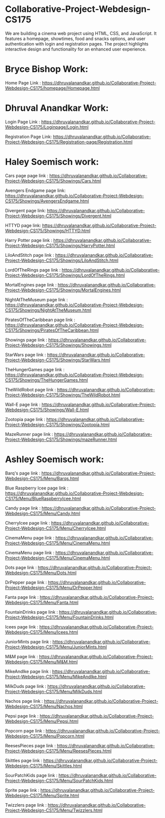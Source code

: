 # Collaborative-Project-Webdesign-CS175
 We are building a cinema web project using HTML, CSS, and JavaScript. It features a homepage, showtimes, food and snacks options, and user authentication with login and registration pages. The project highlights interactive design and functionality for an enhanced user experience.
 
# Bryce Bishop Work:
Home Page Link : https://dhruvalanandkar.github.io/Collaborative-Project-Webdesign-CS175/homepage/Homepage.html

# Dhruval Anandkar Work: 
Login Page Link : https://dhruvalanandkar.github.io/Collaborative-Project-Webdesign-CS175/Loginpage/Login.html

Registration Page Link: https://dhruvalanandkar.github.io/Collaborative-Project-Webdesign-CS175/Registration-page/Registration.html


# Haley Soemisch work:
 Cars page page link : https://dhruvalanandkar.github.io/Collaborative-Project-Webdesign-CS175/Showings/Cars.html
 
 Avengers Endgame page link: https://dhruvalanandkar.github.io/Collaborative-Project-Webdesign-CS175/Showings/AvengersEndgame.html
 
 Divergent page link: https://dhruvalanandkar.github.io/Collaborative-Project-Webdesign-CS175/Showings/Divergent.html
 
 HTTYD page link: https://dhruvalanandkar.github.io/Collaborative-Project-Webdesign-CS175/Showings/HTTYD.html
 
 Harry Potter page link : https://dhruvalanandkar.github.io/Collaborative-Project-Webdesign-CS175/Showings/HarryPotter.html
 
 LiloAndStitch page link : https://dhruvalanandkar.github.io/Collaborative-Project-Webdesign-CS175/Showings/LiloAndStitch.html
 
 LordOfTheRings page link : https://dhruvalanandkar.github.io/Collaborative-Project-Webdesign-CS175/Showings/LordOfTheRings.html
 
 MortalEngines page link : https://dhruvalanandkar.github.io/Collaborative-Project-Webdesign-CS175/Showings/MortalEngines.html
 
 NightAtTheMuseum page link : https://dhruvalanandkar.github.io/Collaborative-Project-Webdesign-CS175/Showings/NightAtTheMuseum.html
 
 PiratesOfTheCaribbean page link : https://dhruvalanandkar.github.io/Collaborative-Project-Webdesign-CS175/Showings/PiratesOfTheCaribbean.html
 
 Showings page link : https://dhruvalanandkar.github.io/Collaborative-Project-Webdesign-CS175/Showings/Showings.html
 
 StarWars page link : https://dhruvalanandkar.github.io/Collaborative-Project-Webdesign-CS175/Showings/StarWars.html
 
 TheHungerGames page link : https://dhruvalanandkar.github.io/Collaborative-Project-Webdesign-CS175/Showings/TheHungerGames.html
 
 TheWildRobot page link : https://dhruvalanandkar.github.io/Collaborative-Project-Webdesign-CS175/Showings/TheWildRobot.html
 
 Wall-E page link : https://dhruvalanandkar.github.io/Collaborative-Project-Webdesign-CS175/Showings/Wall-E.html
 
 Zootopia page link : https://dhruvalanandkar.github.io/Collaborative-Project-Webdesign-CS175/Showings/Zootopia.html
 
 MazeRunner page link : https://dhruvalanandkar.github.io/Collaborative-Project-Webdesign-CS175/Showings/mazeRunner.html

# Ashley Soemisch work:
Barq's page link : https://dhruvalanandkar.github.io/Collaborative-Project-Webdesign-CS175/Menu/Barqs.html

Blue Raspberry Icee page link : https://dhruvalanandkar.github.io/Collaborative-Project-Webdesign-CS175/Menu/BlueRaspberryIcee.html

Candy page link : https://dhruvalanandkar.github.io/Collaborative-Project-Webdesign-CS175/Menu/Candy.html

CherryIcee page link : https://dhruvalanandkar.github.io/Collaborative-Project-Webdesign-CS175/Menu/CherryIcee.html

CinemaMenu page link : https://dhruvalanandkar.github.io/Collaborative-Project-Webdesign-CS175/Menu/CinemaMenu.html

CinemaMenu page link : https://dhruvalanandkar.github.io/Collaborative-Project-Webdesign-CS175/Menu/CinemaMenu.html

Dots page link : https://dhruvalanandkar.github.io/Collaborative-Project-Webdesign-CS175/Menu/Dots.html

DrPepper  page link  : https://dhruvalanandkar.github.io/Collaborative-Project-Webdesign-CS175/Menu/DrPepper.html

Fanta  page link  : https://dhruvalanandkar.github.io/Collaborative-Project-Webdesign-CS175/Menu/Fanta.html

FountainDrinks  page link  : https://dhruvalanandkar.github.io/Collaborative-Project-Webdesign-CS175/Menu/FountainDrinks.html

Icees page link : https://dhruvalanandkar.github.io/Collaborative-Project-Webdesign-CS175/Menu/Icees.html

JuniorMints  page link  : https://dhruvalanandkar.github.io/Collaborative-Project-Webdesign-CS175/Menu/JuniorMints.html

M&M page link  : https://dhruvalanandkar.github.io/Collaborative-Project-Webdesign-CS175/Menu/M&M.html

MikeAndIke page link  : https://dhruvalanandkar.github.io/Collaborative-Project-Webdesign-CS175/Menu/MikeAndIke.html

MilkDuds page link : https://dhruvalanandkar.github.io/Collaborative-Project-Webdesign-CS175/Menu/MilkDuds.html

Nachos page link  : https://dhruvalanandkar.github.io/Collaborative-Project-Webdesign-CS175/Menu/Nachos.html

Pepsi page link : https://dhruvalanandkar.github.io/Collaborative-Project-Webdesign-CS175/Menu/Pepsi.html

Popcorn page link : https://dhruvalanandkar.github.io/Collaborative-Project-Webdesign-CS175/Menu/Popcorn.html

ReesesPieces page link : https://dhruvalanandkar.github.io/Collaborative-Project-Webdesign-CS175/Menu/ReesesPieces.html

Skittles page link : https://dhruvalanandkar.github.io/Collaborative-Project-Webdesign-CS175/Menu/Skittles.html

SourPatchKids page link : https://dhruvalanandkar.github.io/Collaborative-Project-Webdesign-CS175/Menu/SourPatchKids.html

Sprite page link : https://dhruvalanandkar.github.io/Collaborative-Project-Webdesign-CS175/Menu/Sprite.html

Twizzlers page link : https://dhruvalanandkar.github.io/Collaborative-Project-Webdesign-CS175/Menu/Twizzlers.html






















